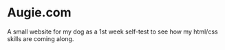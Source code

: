 # Augie.com
A small website for my dog as a 1st week self-test to see how my html/css skills are coming along. 
